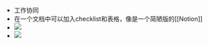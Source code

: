 - 工作协同
- 在一个文档中可以加入checklist和表格，像是一个简陋版的[[Notion]]
- ![](https://firebasestorage.googleapis.com/v0/b/firescript-577a2.appspot.com/o/imgs%2Fapp%2Fxinyiheng%2FFjdWupFg3f.jpg?alt=media&token=d53a252b-a580-4796-8ce7-b5a94b883614)
- ![](https://firebasestorage.googleapis.com/v0/b/firescript-577a2.appspot.com/o/imgs%2Fapp%2Fxinyiheng%2FxUHr7TdEpl.jpg?alt=media&token=29f32e93-5e55-4f1a-9387-14e1b1d3454a)
